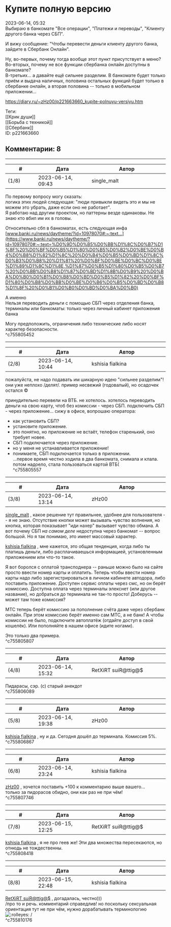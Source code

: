 Купите полную версию
====================

  
2023-06-14, 05:32  
 Выбираю в банкомате "Все операции", "Платежи и переводы", "Клиенту другого банка через СБП".   
   
 И вижу сообщение: "Чтобы перевести деньги клиенту другого банка, зайдите в Сбербанк Онлайн".   
   
 Ну, во-первых, почему тогда вообще этот пункт присутствует в меню?   
 Во-вторых, почему не все функции сбербанка онлайн доступны в банкомате?   
 В-третьих... а давайте ещё сильнее разделим. В банкомате будет только приём и выдача наличных, половина остальных функций будет только в сбербанке онлайн, а вторая половина -- только в мобильном приложении...   
  
<https://diary.ru/~zHz00/p221663660_kupite-polnuyu-versiyu.htm>  
  
Теги:  
[[Крик души]]  
[[Борьба с техникой]]  
[[Сбербанк]]  
ID: p221663660  


Комментарии: 8
--------------

  


---



|         #         |              Дата              |                     Автор                     |           ID           |
| --- | --- | --- | --- |
| (1/8) | 2023-06-14, 09:43 | single\_malt | c755805452 |

  
 По первому вопросу могу сказать:   
 логика этих людей следующая: "люди привыкли видеть это и мы не можем это убрать, даже если оно не работает".   
 Я работаю над другим проектом, но паттерны везде одинаковы. Не знаю кто вбил им их в головы.   
   
 Относительно сбп в банкоматах, есть следующая инфа   
  [www.banki.ru/news/daytheme/?id=10978070#:~:text...](https://www.banki.ru/news/daytheme/?id=10978070#:~:text=%D0%9D%D0%B5%D0%BB%D1%8C%D0%B7%D1%8F%20%D0%BF%D0%B5%D1%80%D0%B5%D0%B2%D0%BE%D0%B4%D0%B8%D1%82%D1%8C%20%D0%B4%D0%B5%D0%BD%D1%8C%D0%B3%D0%B8%20%D1%81%20%D0%BF%D0%BE%D0%BC%D0%BE%D1%89%D1%8C%D1%8E,%D1%87%D0%B5%D1%80%D0%B5%D0%B7%20%D0%BB%D0%B8%D1%87%D0%BD%D1%8B%D0%B9%20%D0%BA%D0%B0%D0%B1%D0%B8%D0%BD%D0%B5%D1%82%20%D0%BF%D1%80%D0%B8%D0%BB%D0%BE%D0%B6%D0%B5%D0%BD%D0%B8%D1%8F%20%D0%B1%D0%B0%D0%BD%D0%BA%D0%B0)    
   
 А именно   
 Нельзя переводить деньги с помощью СБП через отделения банка, терминалы или банкоматы: только через личный кабинет приложения банка   
   
 Могу предположить, ограничения либо технические либо носят характер безопасности.   
 ^c755805452

---



|         #         |              Дата              |                     Автор                     |           ID           |
| --- | --- | --- | --- |
| (2/8) | 2023-06-14, 10:44 | kshisia fialkina | c755805557 |

  
  пожалуйста, не надо подавать им шикарную идею "сильнее разделим"!   
 они уже неплохо /делят/. пример несвежий (годовалый), но осадочек остался ©    
   
 принудительно перевели на ВТБ. не хотелось. хотелось переводить деньги на свою карту, чтоб без комиссии - через СБП. подключить СБП - через приложение... сижу в офисе, вопрошаю оператора:   
 - как установить СБП?   
 - установите приложение.   
 - это понятно, но приложение не встаёт, телефон старенький, оно требует новее.   
 - СБП подключается через приложение.   
 - но у меня не устанавливается приложение!   
 - понимаете, СБП подключается только в приложении.   
 ...первое время честно ходила в два банкомата, снимала и клала. потом надоело, стала пользоваться картой ВТБ(   
 ^c755805557

---



|         #         |              Дата              |                     Автор                     |           ID           |
| --- | --- | --- | --- |
| (3/8) | 2023-06-14, 13:14 | zHz00 | c755805807 |

  
  [single\_malt](https://singlemalt.diary.ru "мысли за бокалом виски")  , какое решение тут правильнее, удобнее для пользователя -- я не знаю. Отсутствие кнопки может вызывать чувство волнения, но кнопка, которая показывает "иди нахер" вызывает чувство обмана. А вот почему СБП  *на самом деле*  недоступна через банкомат -- вопрос большой. Но я так понимаю, это имеет массовый характер.   
   
  [kshisia fialkina](https://kshisi-as-they-are.diary.ru "Don't think about white rabbit")  , мне кажется, это общая тенденция, когда либо ты платишь деньги, либо расплачиваешься информацией, установленным приложением или что-то такое.   
   
 Я вот боролся с оплатой трансподнера -- раньше можно было на сайте просто ввести номер карты и оплатить. Теперь чтобы ввести номер карты надо либо зарегистрироваться в личном кабинете автодора, либо поставить приложение. Доступен сервис оплаты через смс, но он берёт комиссию. Доступна оплата через терминалы элекснет (или другое название), но добраться до терминала не так-то просто! Доберусь -- может там тоже комиссия?   
   
 МТС теперь берёт комиссию за пополнение счёта даже через сбербанк онлайн. При этом комиссию берёт именно сам МТС, а не банк! А чтобы комиссии не было, подключите автоплатёж (отдайте доступ в свой кошелёк). Или пополняйте в нашем офисе (идите ногами).   
   
 Это только два примера.   
 ^c755805807

---



|         #         |              Дата              |                     Автор                     |           ID           |
| --- | --- | --- | --- |
| (4/8) | 2023-06-14, 15:32 | RetXiRT suiR@ttig@$ | c755806089 |

  
 Пидарасы, сэр. (с) старый анекдот   
 ^c755806089

---



|         #         |              Дата              |                     Автор                     |           ID           |
| --- | --- | --- | --- |
| (5/8) | 2023-06-14, 19:38 | zHz00 | c755806867 |

  
  [kshisia fialkina](https://kshisi-as-they-are.diary.ru "Don't think about white rabbit")  , ну и да. Сегодня дошёл до терминала. Комиссия 5%.   
 ^c755806867

---



|         #         |              Дата              |                     Автор                     |           ID           |
| --- | --- | --- | --- |
| (6/8) | 2023-06-14, 23:24 | kshisia fialkina | c755807746 |

  
  [zHz00](https://zHz00.diary.ru "Untitled")  , хочется поставить +100 к комментарию выше вашего...   
  только за пидорасов обидно, они как раз не при чём!    
 ^c755807746

---



|         #         |              Дата              |                     Автор                     |           ID           |
| --- | --- | --- | --- |
| (7/8) | 2023-06-15, 12:25 | RetXiRT suiR@ttig@$ | c755808418 |

  
  [kshisia fialkina](https://kshisi-as-they-are.diary.ru "Don't think about white rabbit")  , я не про геев же! Эти два множества пересекаются, но отнюдь не тождественны.   
 ^c755808418

---



|         #         |              Дата              |                     Автор                     |           ID           |
| --- | --- | --- | --- |
| (8/8) | 2023-06-15, 22:48 | kshisia fialkina | c755810176 |

  
  [RetXiRT suiR@ttig@$](https://Hellspawn.diary.ru "Atomicautionuclear")  , догадалась, честно)))   
 /про то и речь. комментарий справедлив! но поскольку сексуальная ориентация тут не при чём, нужно дорабатывать терминологию ![:rolleyes:](//diary.ru/picture/1483.gif) /   
 ^c755810176